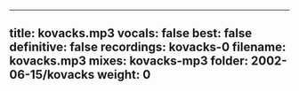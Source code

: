 
---
title: kovacks.mp3
vocals: false
best: false
definitive: false
recordings: kovacks-0
filename: kovacks.mp3
mixes: kovacks-mp3
folder: 2002-06-15/kovacks
weight: 0
---
